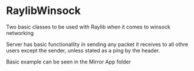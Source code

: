 # RaylibWinsock
Two basic classes to be used with Raylib when it comes to winsock networking

Server has basic functionallity in sending any packet it receives to all othre users except the sender, unless stated as a ping by the header.

Basic example can be seen in the Mirror App folder
